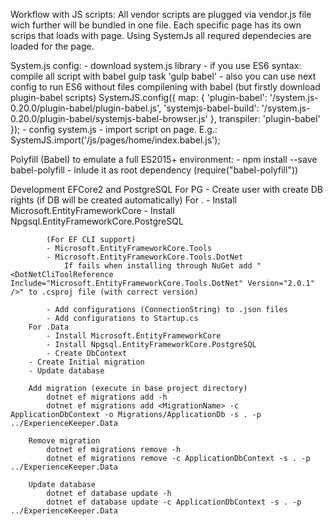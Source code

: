 
Workflow with JS scripts:
All vendor scripts are plugged via vendor.js file wich further will be bundled in one file.
Each specific page has its own scrips that loads with page. Using SystemJs all requred dependecies are loaded for the page.

System.js config:
	- download system.js library
	- if you use ES6 syntax: compile all script with babel gulp task 'gulp babel'
		- also you can use next config to run ES6 without files compilening with babel (but firstly download plugin-babel scripts)
			SystemJS.config({
				map: {
					'plugin-babel': '/system.js-0.20.0/plugin-babel/plugin-babel.js',
					'systemjs-babel-build': '/system.js-0.20.0/plugin-babel/systemjs-babel-browser.js'
				},
				transpiler: 'plugin-babel'
			});
	- config system.js
	- import script on page. E.g.:
		SystemJS.import('/js/pages/home/index.babel.js');

Polyfill (Babel) to emulate a full ES2015+ environment:
	- npm install --save babel-polyfill
	- inlude it as root dependency (require("babel-polyfill"))




Development
	EFCore2 and PostgreSQL
		For PG
			- Create user with create DB rights (if DB will be created automatically)
		For .
			- Install Microsoft.EntityFrameworkCore
			- Install Npgsql.EntityFrameworkCore.PostgreSQL

			(For EF CLI support)
			- Microsoft.EntityFrameworkCore.Tools
			- Microsoft.EntityFrameworkCore.Tools.DotNet
				If fails when installing through NuGet add "<DotNetCliToolReference Include="Microsoft.EntityFrameworkCore.Tools.DotNet" Version="2.0.1" />" to .csproj file (with correct version)

			- Add configurations (ConnectionString) to .json files
			- Add configurations to Startup.cs
		For .Data
			- Install Microsoft.EntityFrameworkCore
			- Install Npgsql.EntityFrameworkCore.PostgreSQL
			- Create DbContext
		- Create Initial migration
		- Update database

		Add migration (execute in base project directory)
			dotnet ef migrations add -h
			dotnet ef migrations add <MigrationName> -c ApplicationDbContext -o Migrations/ApplicationDb -s . -p ../ExperienceKeeper.Data
		
		Remove migration
			dotnet ef migrations remove -h
			dotnet ef migrations remove -c ApplicationDbContext -s . -p ../ExperienceKeeper.Data

		Update database
			dotnet ef database update -h
			dotnet ef database update -c ApplicationDbContext -s . -p ../ExperienceKeeper.Data